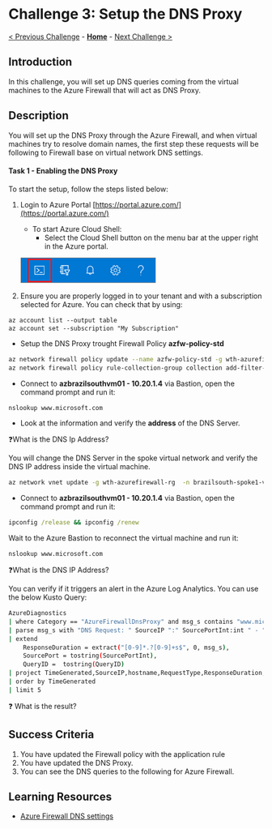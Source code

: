# Challenge 3: Setup the DNS Proxy

[< Previous Challenge](./00-prereqs.md) - **[Home](../README.md)** - [Next Challenge >](./02-acr.md)

## Introduction

In this challenge, you will set up DNS queries coming from the virtual machines to the Azure Firewall that will act as DNS Proxy.


## Description
You will set up the DNS Proxy through the Azure Firewall, and when virtual machines try to resolve domain names, the first step these requests will be following to Firewall base on virtual network DNS settings. 

#### Task 1 - Enabling the DNS Proxy

To start the setup, follow the steps listed below:

1. Login to Azure Portal [https://portal.azure.com/](https://portal.azure.com/)
    - To start Azure Cloud Shell:
        - Select the Cloud Shell button on the menu bar at the upper right in the Azure portal. 

    ![Menu](images/hdi-cloud-shell-menu.png)

2. Ensure you are properly logged in to your tenant and with a subscription selected for Azure. You can check that by using:

```azure cli
az account list --output table
az account set --subscription "My Subscription"
```

- Setup the DNS Proxy trought Firewall Policy  **azfw-policy-std**

```bash
az network firewall policy update --name azfw-policy-std -g wth-azurefirewall-rg --enable-dns-proxy --sku Premium
az network firewall policy rule-collection-group collection add-filter-collection -g wth-azurefirewall-rg --policy-name azfw-policy-std --rule-collection-group-name DefaultApplicationRuleCollectionGroup --name rule-allow-default-sites --action Allow --rule-name allow-microsoft --rule-type ApplicationRule --source-addresses "10.20.1.4" --protocols Http=80 --target-fqdns www.microsoft.com --collection-priority 11200
```

- Connect to **azbrazilsouthvm01 - 10.20.1.4** via Bastion, open the command prompt and run it:

```cmd
nslookup www.microsoft.com
```

- Look at the information and verify the **address** of the DNS Server.

:question:What is the DNS Ip Address?

You will change the DNS Server in the spoke virtual network and verify the DNS IP address inside the virtual machine.

```bash
az network vnet update -g wth-azurefirewall-rg  -n brazilsouth-spoke1-vnet --dns-servers 10.200.3.4
```

- Connect to **azbrazilsouthvm01 - 10.20.1.4** via Bastion, open the command prompt and run it:

```cmd
ipconfig /release && ipconfig /renew
```

Wait to the Azure Bastion to reconnect the virtual machine and run it:

```cmd
nslookup www.microsoft.com
```

:question:What is the DNS IP Address?

You can verify if it triggers an alert in the Azure Log Analytics. You can use the below Kusto Query:

```bash
AzureDiagnostics
| where Category == "AzureFirewallDnsProxy" and msg_s contains "www.microsoft.com"
| parse msg_s with "DNS Request: " SourceIP ":" SourcePortInt:int " - " QueryID:int " " RequestType " " RequestClass " " hostname ". " protocol " " details
| extend
    ResponseDuration = extract("[0-9]*.?[0-9]+s$", 0, msg_s),
    SourcePort = tostring(SourcePortInt),
    QueryID =  tostring(QueryID)
| project TimeGenerated,SourceIP,hostname,RequestType,ResponseDuration,details,msg_s
| order by TimeGenerated
| limit 5
```

:question: What is the result?

## Success Criteria

1. You have updated the Firewall policy with the application rule
2. You have updated the DNS Proxy.
3. You can see the DNS queries to the following for Azure Firewall.


## Learning Resources

- [Azure Firewall DNS settings](https://docs.microsoft.com/en-us/azure/firewall/dns-settings)</br>

